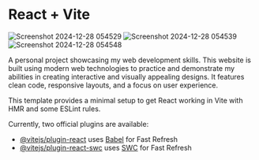 # React + Vite
![Screenshot 2024-12-28 054529](https://github.com/user-attachments/assets/72047ed4-a53f-4c69-8b27-10decc06c82b)
![Screenshot 2024-12-28 054539](https://github.com/user-attachments/assets/1a592013-6888-4dea-adff-6e0dd4b65f73)
![Screenshot 2024-12-28 054548](https://github.com/user-attachments/assets/344b7bee-20f3-44ce-9d31-9300f373d531)

A personal project showcasing my web development skills. This website is built using modern web technologies to practice and demonstrate my abilities in creating interactive and visually appealing designs. It features clean code, responsive layouts, and a focus on user experience.

This template provides a minimal setup to get React working in Vite with HMR and some ESLint rules.

Currently, two official plugins are available:

- [@vitejs/plugin-react](https://github.com/vitejs/vite-plugin-react/blob/main/packages/plugin-react/README.md) uses [Babel](https://babeljs.io/) for Fast Refresh
- [@vitejs/plugin-react-swc](https://github.com/vitejs/vite-plugin-react-swc) uses [SWC](https://swc.rs/) for Fast Refresh
